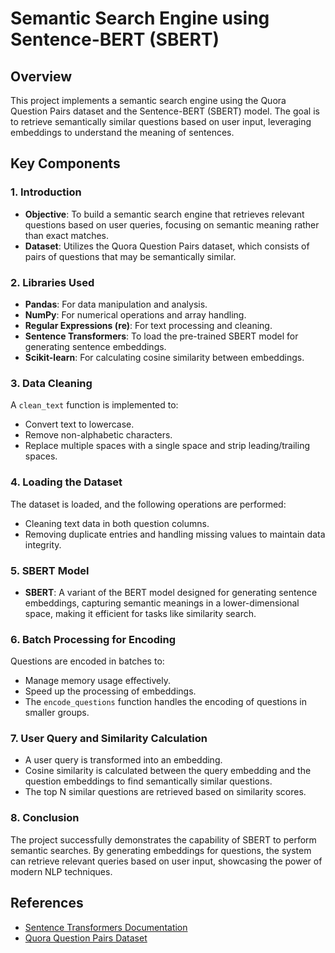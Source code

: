 # Semantic Search Engine using Sentence-BERT (SBERT)

## Overview

This project implements a semantic search engine using the Quora Question Pairs dataset and the Sentence-BERT (SBERT) model. The goal is to retrieve semantically similar questions based on user input, leveraging embeddings to understand the meaning of sentences.

## Key Components

### 1. Introduction

- **Objective**: To build a semantic search engine that retrieves relevant questions based on user queries, focusing on semantic meaning rather than exact matches.
- **Dataset**: Utilizes the Quora Question Pairs dataset, which consists of pairs of questions that may be semantically similar.

### 2. Libraries Used

- **Pandas**: For data manipulation and analysis.
- **NumPy**: For numerical operations and array handling.
- **Regular Expressions (re)**: For text processing and cleaning.
- **Sentence Transformers**: To load the pre-trained SBERT model for generating sentence embeddings.
- **Scikit-learn**: For calculating cosine similarity between embeddings.

### 3. Data Cleaning

A `clean_text` function is implemented to:
- Convert text to lowercase.
- Remove non-alphabetic characters.
- Replace multiple spaces with a single space and strip leading/trailing spaces.

### 4. Loading the Dataset

The dataset is loaded, and the following operations are performed:
- Cleaning text data in both question columns.
- Removing duplicate entries and handling missing values to maintain data integrity.

### 5. SBERT Model

- **SBERT**: A variant of the BERT model designed for generating sentence embeddings, capturing semantic meanings in a lower-dimensional space, making it efficient for tasks like similarity search.

### 6. Batch Processing for Encoding

Questions are encoded in batches to:
- Manage memory usage effectively.
- Speed up the processing of embeddings.
- The `encode_questions` function handles the encoding of questions in smaller groups.

### 7. User Query and Similarity Calculation

- A user query is transformed into an embedding.
- Cosine similarity is calculated between the query embedding and the question embeddings to find semantically similar questions.
- The top N similar questions are retrieved based on similarity scores.

### 8. Conclusion

The project successfully demonstrates the capability of SBERT to perform semantic searches. By generating embeddings for questions, the system can retrieve relevant queries based on user input, showcasing the power of modern NLP techniques.

## References

- [Sentence Transformers Documentation](https://www.sbert.net/)
- [Quora Question Pairs Dataset](https://www.kaggle.com/c/quora-question-pairs)
